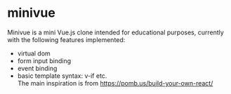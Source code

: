 # minivue
Minivue is a mini Vue.js clone intended for educational purposes, currently with the following features implemented:  
  * virtual dom  
  * form input binding  
  * event binding  
  * basic template syntax: v-if etc.  
The main inspiration is from https://pomb.us/build-your-own-react/
